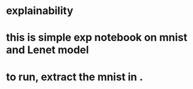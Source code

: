 # explainability
# this is simple exp notebook on mnist and Lenet model

# to run, extract the mnist in .
